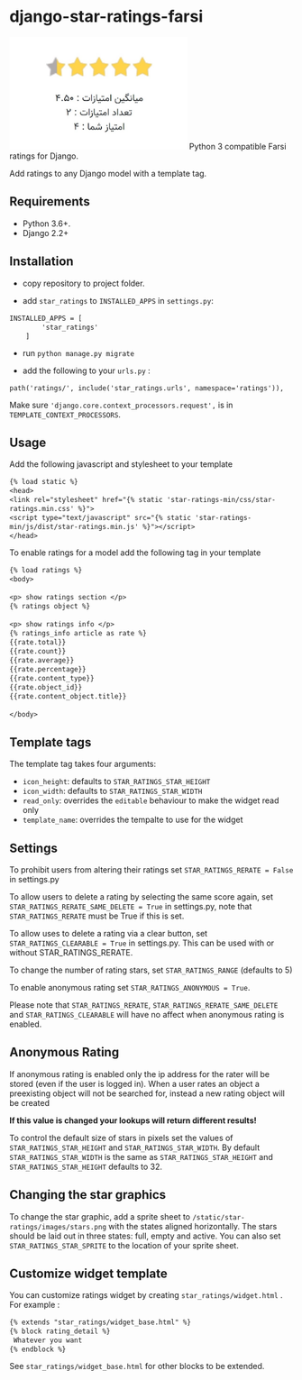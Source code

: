 # django-star-ratings-farsi
<img src="Screenshot.jpg" height="200">
Python 3 compatible Farsi ratings for Django.

Add ratings to any Django model with a template tag.

Requirements
-

* Python 3.6+.
* Django 2.2+


Installation
-
+ copy repository to project folder.

+ add `star_ratings` to `INSTALLED_APPS` in `settings.py`:
```
INSTALLED_APPS = [
        'star_ratings'
    ]
```

+ run `python manage.py migrate`

+ add the following to your `urls.py` :
```
path('ratings/', include('star_ratings.urls', namespace='ratings')),
```

Make sure ``'django.core.context_processors.request',`` is in
``TEMPLATE_CONTEXT_PROCESSORS``.

Usage
-
Add the following javascript and stylesheet to your template
```
{% load static %}
<head>
<link rel="stylesheet" href="{% static 'star-ratings-min/css/star-ratings.min.css' %}">
<script type="text/javascript" src="{% static 'star-ratings-min/js/dist/star-ratings.min.js' %}"></script>
</head>
```

To enable ratings for a model add the following tag in your template
```
{% load ratings %}
<body>

<p> show ratings section </p>
{% ratings object %} 

<p> show ratings info </p>
{% ratings_info article as rate %}
{{rate.total}}
{{rate.count}}
{{rate.average}}
{{rate.percentage}}
{{rate.content_type}}
{{rate.object_id}}
{{rate.content_object.title}}

</body>
```
Template tags
-

The template tag takes four arguments:

-  `icon_height`: defaults to `STAR_RATINGS_STAR_HEIGHT`
-  `icon_width`: defaults to `STAR_RATINGS_STAR_WIDTH`
-  `read_only`: overrides the `editable` behaviour to make the widget read only
-  `template_name`: overrides the tempalte to use for the widget

Settings
-

To prohibit users from altering their ratings set
`STAR_RATINGS_RERATE = False` in settings.py

To allow users to delete a rating by selecting the same score again, set
`STAR_RATINGS_RERATE_SAME_DELETE = True` in settings.py, note
that `STAR_RATINGS_RERATE` must be True if this is set.

To allow uses to delete a rating via a clear button, set
`STAR_RATINGS_CLEARABLE = True` in settings.py. This can be used
with or without STAR_RATINGS_RERATE.

To change the number of rating stars, set `STAR_RATINGS_RANGE`
(defaults to 5)

To enable anonymous rating set `STAR_RATINGS_ANONYMOUS = True`.

Please note that `STAR_RATINGS_RERATE`, `STAR_RATINGS_RERATE_SAME_DELETE` and  `STAR_RATINGS_CLEARABLE`
will have no affect when anonymous rating is enabled.

Anonymous Rating
-

If anonymous rating is enabled only the ip address for the rater will be stored (even if the user is logged in).
When a user rates an object a preexisting object will not be searched for, instead a new rating object will be created

**If this value is changed your lookups will return different results!**

To control the default size of stars in pixels set the values of `STAR_RATINGS_STAR_HEIGHT` and `STAR_RATINGS_STAR_WIDTH`. By default `STAR_RATINGS_STAR_WIDTH` is the same as `STAR_RATINGS_STAR_HEIGHT` and `STAR_RATINGS_STAR_HEIGHT` defaults to 32.

Changing the star graphics
-

To change the star graphic, add a sprite sheet to `/static/star-ratings/images/stars.png` with the states aligned horizontally. The stars should be laid out in three states: full, empty and active.
You can also set `STAR_RATINGS_STAR_SPRITE` to the location of your sprite sheet.

Customize widget template
-
You can customize ratings widget by creating `star_ratings/widget.html` . For example :
```
{% extends "star_ratings/widget_base.html" %}
{% block rating_detail %}
 Whatever you want
{% endblock %}
```
See `star_ratings/widget_base.html` for other blocks to be extended.
